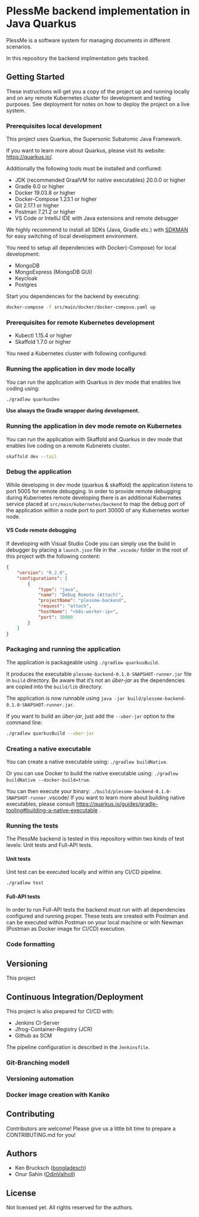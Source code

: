 # PlessMe backend implementation in Java Quarkus

PlessMe is a software system for managing documents in different scenarios.

In this repository the backend implmentation gets tracked.

## Getting Started

These instructions will get you a copy of the project up and running locally and on any remote Kubernetes cluster for development and testing purposes. See deployment for notes on how to deploy the project on a live system.

### Prerequisites local development

This project uses Quarkus, the Supersonic Subatomic Java Framework.

If you want to learn more about Quarkus, please visit its website: <https://quarkus.io/>.

Additionally the following tools must be installed and confiured:

* JDK (recommended GraalVM for native executables) 20.0.0 or higher
* Gradle 6.0 or higher
* Docker 19.03.8 or higher
* Docker-Compose  1.23.1 or higher
* Git 2.17.1 or higher
* Postman 7.21.2 or higher
* VS Code or IntelliJ IDE with Java extensions and remote debugger

We highly recommend to install all SDKs (Java, Gradle etc.) with [SDKMAN](https://sdkman.io/) for easy switching of local development environment.

You need to setup all dependencies with Docker(-Compose) for local development:

* MongoDB
* MongoExpress (MongoDB GUI)
* Keycloak
* Postgres

Start you dependencies for the backend by executing:

```bash
docker-compose -f src/main/docker/docker-compose.yaml up
```

### Prerequisites for remote Kubernetes development

* Kubectl 1.15.4 or higher
* Skaffold 1.7.0 or higher

You need a Kubernetes cluster with following configured:

<!-- TODO example to configure Kubernetes for remote development -->

### Running the application in dev mode locally

You can run the application with Quarkus in dev mode that enables live coding using:

```bash
./gradlew quarkusDev
```

**Use always the Gradle wrapper during development.**

### Running the application in dev mode remote on Kubernetes

You can run the application with Skaffold and Quarkus in dev mode that enables live coding on a remote Kubnerets cluster.

```bash
skaffold dev --tail
```

### Debug the application

While developing in dev mode (quarkus & skaffold) the application listens to port 5005 for remote debugging.
In order to provide remote debugging during Kubernetes remote developing there is an additional Kubernetes service
placed at `src/main/kubernetes/backend` to map the debug port of the application within a node port to port 30000
of any Kubernetes worker node.

#### VS Code remote debugging

If developing with Visual Studio Code you can simply use the build in debugger by placing a `launch.json` file in the `.vscode/`
folder in the root of this project with the following content:

```json
{
    "version": "0.2.0",
    "configurations": [
        {
            "type": "java",
            "name": "Debug Remote (Attach)",
            "projectName": "plessme-backend",
            "request": "attach",
            "hostName": "<k8s-worker-ip>",
            "port": 30000
        }
    ]
}
```

### Packaging and running the application

The application is packageable using `./gradlew quarkusBuild`.
<!-- TODO use spotless freshmark for version -->
It produces the executable `plessme-backend-0.1.0-SNAPSHOT-runner.jar` file in `build` directory.
Be aware that it’s not an _über-jar_ as the dependencies are copied into the `build/lib` directory.

<!-- TODO use spotless freshmark for version -->
The application is now runnable using `java -jar build/plessme-backend-0.1.0-SNAPSHOT-runner.jar`.

If you want to build an _über-jar_, just add the `--uber-jar` option to the command line:

```bash
./gradlew quarkusBuild --uber-jar
```

### Creating a native executable

You can create a native executable using: `./gradlew buildNative`.

Or you can use Docker to build the native executable using: `./gradlew buildNative --docker-build=true`.
<!-- TODO use spotless freshmark for version -->
You can then execute your binary: `./build/plessme-backend-0.1.0-SNAPSHOT-runner`
.vscode/
If you want to learn more about building native executables, please consult <https://quarkus.io/guides/gradle-tooling#building-a-native-executable> .

### Running the tests

The PlessMe backend is tested in this repository within two kinds of test levels: Unit tests and Full-API tests.

#### Unit tests

Unit test can be executed locally and within any CI/CD pipeline.

```bash
./gradlew test
```

#### Full-API tests

In order to run Full-API tests the backend must run with all dependencies configured and running proper.
These tests are created with Postman and can be executed within Postman on your local machine or with Newman (Postman as Docker image for CI/CD) execution.

<!-- TODO add description how to handle Postman test collections -->

### Code formatting

<!-- TODO add information about code formatting here -->

## Versioning

This project

## Continuous Integration/Deployment

This project is also prepared for CI/CD with:

* Jenkins CI-Server
* Jfrog-Container-Registry (JCR)
* Github as SCM

The pipeline configuration is described in the `Jenkinsfile`.

<!-- Add more information about CI/CD process -->

### Git-Branching modell

### Versioning automation

### Docker image creation with Kaniko

## Contributing

Contributors are welcome! Please give us a little bit time to prepare a CONTRIBUTING.md for you!

<!-- Add more information about contributing with an own CONTRIBUTING.md file and a code of conduct -->

## Authors

* Ken Brucksch ([bongladesch](https://github.com/bongladesch))
* Onur Sahin ([OdinValholl](https://github.com/OdinValholl))

## License

Not licensed yet. All rights reserved for the authors.

<!-- Add licensing with a license file and headers to all source files -->
